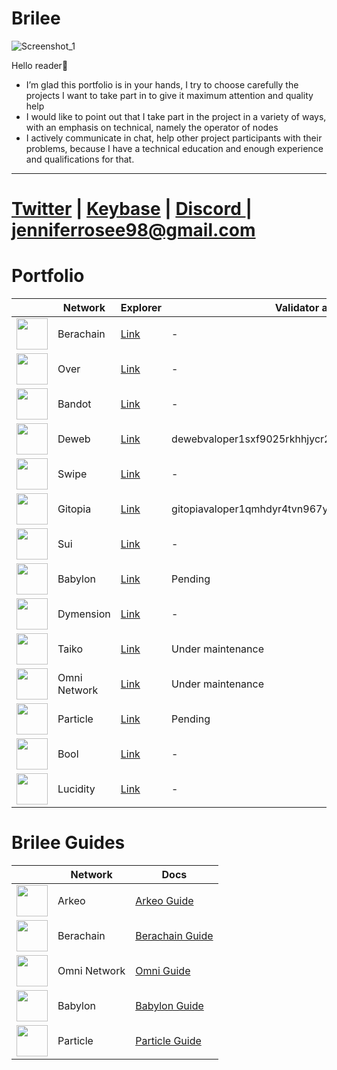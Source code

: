 # Brilee

![Screenshot_1](https://github.com/user-attachments/assets/acc134b2-0ae4-4e80-9a3c-d0d3e2955147)

Hello reader👋
- I’m glad this portfolio is in your hands, I try to choose carefully the projects I want to take part in to give it maximum attention and quality help
- I would like to point out that I take part in the project in a variety of ways, with an emphasis on technical, namely the operator of nodes
- I actively communicate in chat, help other project participants with their problems, because I have a technical education and enough experience and qualifications for that.

---

# [Twitter](https://x.com/BrileeLee) | [Keybase](https://keybase.io/yutk) | [Discord ](https://discord.com/users/960309831510679602) | jenniferrosee98@gmail.com

# Portfolio

|  | Network | Explorer | Validator address |
|------|----------|---------------------| --- |
| <img src="https://github.com/user-attachments/assets/3865056c-5c03-4206-9e6c-817d33115220" width="50"/> | Berachain | [Link]() | - |
| <img src="https://github.com/user-attachments/assets/f61ddb6e-40e7-4ecd-b3ce-152da6d80a81" width="50"/> | Over | [Link]() | - |
| <img src="https://github.com/user-attachments/assets/979b045d-94be-4cc0-aa09-961e86f8589e" width="50"/> | Bandot | [Link]() | - |
| <img src="https://static.wixstatic.com/media/a5afc9_7787d8cfcec24c5abf51019a3646aa72~mv2.png/v1/fit/w_2500,h_1330,al_c/a5afc9_7787d8cfcec24c5abf51019a3646aa72~mv2.png" width="50"/> | Deweb | [Link](https://dws.explorers.guru/validator/dewebvaloper1sxf9025rkhhjycr2t75c68p8h5952krghmv776) | dewebvaloper1sxf9025rkhhjycr2t75c68p8h5952krghmv776 |
| <img src="https://github.com/user-attachments/assets/2ed3184c-b87c-4679-bc73-7cb4cb74f841" width="50"/> | Swipe | [Link]() | - |
| <img src="https://assets.coingecko.com/coins/images/30392/large/0r9YJOJW_400x400.png?1696529281" width="50"/> | Gitopia | [Link](https://gitopia.explorers.guru/validator/gitopiavaloper1qmhdyr4tvn967ya4aks53t7r9gsepjmmsx6qla) | gitopiavaloper1qmhdyr4tvn967ya4aks53t7r9gsepjmmsx6qla |
| <img src="https://s2.coinmarketcap.com/static/img/coins/200x200/20947.png" width="50"/> | Sui | [Link](https://miro.medium.com/v2/resize:fit:4800/format:webp/1*8JttfZkJ2LvnoIKDrkARsQ.png) | - |
| <img src="https://github.com/user-attachments/assets/d95550e3-43bf-438b-b7db-b04a6d647e1d" width="50"/> | Babylon | [Link](https://github.com/babylonchain/networks/pull/321) | Pending |
| <img src="https://s2.coinmarketcap.com/static/img/coins/200x200/28932.png" width="50"/> | Dymension | [Link]() | - |
| <img src="https://encrypted-tbn0.gstatic.com/images?q=tbn:ANd9GcRaGb9LzXBR54wHP9gi7JnJ0Wz-uf1fzxzU9A&s" width="50"/> | Taiko | [Link]() | Under maintenance |
| <img src="https://img.cryptorank.io/coins/omni_network1712911889767.png" width="50"/> | Omni Network | [Link]() | Under maintenance |
| <img src="https://github.com/user-attachments/assets/52c7b41d-d47d-485c-bdd8-d882947f0f08" width="50"/> | Particle | [Link]() | Pending |
| <img src="https://github.com/user-attachments/assets/b50582b6-e291-45db-a2d4-ce5784931e38" width="50"/> | Bool | [Link]() | - |
| <img src="https://github.com/user-attachments/assets/a1bf0301-8065-4ec9-b2a6-812a2f953520" width="50"/> | Lucidity | [Link]() | - |

# Brilee Guides

|  | Network | Docs |
|------|----------|---------------------|
| <img src="https://github.com/user-attachments/assets/ee09271d-69ea-4563-a51b-e5bcb95fe0e9" width="50"/> | Arkeo | [Arkeo Guide](https://github.com/yutkach/arkeoguide) |
| <img src="https://github.com/user-attachments/assets/3865056c-5c03-4206-9e6c-817d33115220" width="50"/> | Berachain | [Berachain Guide](https://github.com/yutkach/Berachain-guide) |
| <img src="https://img.cryptorank.io/coins/omni_network1712911889767.png" width="50"/> | Omni Network | [Omni Guide](https://github.com/yutkach/Omni-Network-Validator-Node) |
| <img src="https://github.com/user-attachments/assets/d95550e3-43bf-438b-b7db-b04a6d647e1d" width="50"/> | Babylon | [Babylon Guide](https://github.com/yutkach/babylon-guide) |
| <img src="https://github.com/user-attachments/assets/52c7b41d-d47d-485c-bdd8-d882947f0f08" width="50"/> | Particle | [Particle Guide](https://github.com/yutkach/Particle-Network) |
